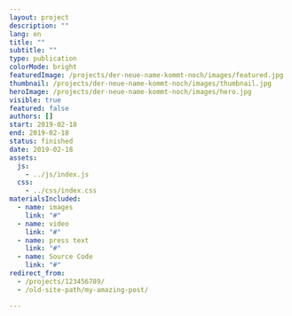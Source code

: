 ```yaml
---
layout: project
description: ""
lang: en
title: ""
subtitle: ""
type: publication
colorMode: bright
featuredImage: /projects/der-neue-name-kommt-noch/images/featured.jpg
thumbnail: /projects/der-neue-name-kommt-noch/images/thumbnail.jpg
heroImage: /projects/der-neue-name-kommt-noch/images/hero.jpg
visible: true
featured: false
authors: []
start: 2019-02-18
end: 2019-02-18
status: finished
date: 2019-02-18
assets:
  js:
    - ../js/index.js
  css:
    - ../css/index.css
materialsIncluded:
  - name: images
    link: "#"
  - name: video
    link: "#"
  - name: press text
    link: "#"
  - name: Source Code
    link: "#"
redirect_from:
  - /projects/123456789/
  - /old-site-path/my-amazing-post/

---
```


